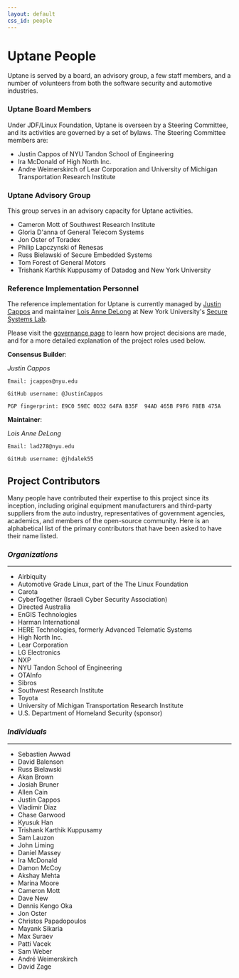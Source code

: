 ```yaml
---
layout: default
css_id: people
---
```


# Uptane People
Uptane is served by a board, an advisory group, a few staff members, and a
number of volunteers from both the software security and automotive industries.

### Uptane Board Members

Under JDF/Linux Foundation, Uptane is overseen by a Steering Committee,
and its activities are governed by a set of bylaws.  The Steering Committee 
members are:

* Justin Cappos of NYU Tandon School of Engineering
* Ira McDonald of High North Inc.
* Andre Weimerskirch of Lear Corporation and University of Michigan
Transportation Research Institute


### Uptane Advisory Group

This group serves in an advisory capacity for Uptane activities.

* Cameron Mott of Southwest Research Institute
* Gloria D'anna of General Telecom Systems
* Jon Oster of Toradex
* Philip Lapczynski of Renesas
* Russ Bielawski of Secure Embedded Systems
* Tom Forest of General Motors
* Trishank Karthik Kuppusamy of Datadog and New York University

### Reference Implementation Personnel

The reference implementation for Uptane is currently managed by [Justin
Cappos](https://ssl.engineering.nyu.edu/personalpages/jcappos/) and maintainer [Lois Anne DeLong](mailto:lad278@nyu.edu) at New York
University's [Secure Systems
Lab](https://ssl.engineering.nyu.edu/).

Please visit the [governance
page](https://uptane.github.io/governance.html)
to learn how project decisions are made, and for a more detailed explanation
of the project roles used below.


**Consensus Builder**:

  *Justin Cappos*

    Email: jcappos@nyu.edu

    GitHub username: @JustinCappos

    PGP fingerprint: E9C0 59EC 0D32 64FA B35F  94AD 465B F9F6 F8EB 475A

**Maintainer**:

  *Lois Anne DeLong*

    Email: lad278@nyu.edu

    GitHub username: @jhdalek55


## Project Contributors  

Many people have contributed their expertise to this
project since its inception, including original equipment manufacturers and
third-party suppliers from the auto industry, representatives
of government agencies, academics, and members of the open-source community.
Here is an alphabetical list of the primary contributors that have been
asked to have their name listed.

### *Organizations*
-------------
* Airbiquity 
* Automotive Grade Linux, part of the The Linux Foundation
* Carota 
* CyberTogether (Israeli Cyber Security Association)
* Directed Australia 
* EnGIS Technologies
* Harman International 
* HERE Technologies, formerly Advanced Telematic Systems 
* High North Inc. 
* Lear Corporation 
* LG Electronics 
* NXP 
* NYU Tandon School of Engineering 
* OTAInfo 
* Sibros 
* Southwest Research Institute
* Toyota 
* University of Michigan Transportation Research Institute
* U.S. Department of Homeland Security (sponsor)

### *Individuals*
-------------
* Sebastien Awwad
* David Balenson
* Russ Bielawski
* Akan Brown
* Josiah Bruner
* Allen Cain
* Justin Cappos
* Vladimir Diaz
* Chase Garwood
* Kyusuk Han
* Trishank Karthik Kuppusamy
* Sam Lauzon
* John Liming
* Daniel Massey
* Ira McDonald
* Damon McCoy
* Akshay Mehta
* Marina Moore
* Cameron Mott
* Dave New
* Dennis Kengo Oka
* Jon Oster
* Christos Papadopoulos
* Mayank Sikaria
* Max Suraev
* Patti Vacek
* Sam Weber
* André Weimerskirch
* David Zage

